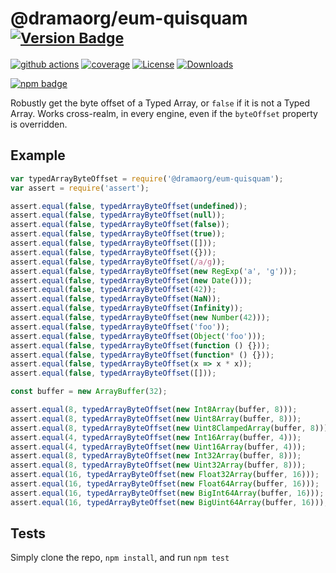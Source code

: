 # @dramaorg/eum-quisquam <sup>[![Version Badge][npm-version-svg]][package-url]</sup>

[![github actions][actions-image]][actions-url]
[![coverage][codecov-image]][codecov-url]
[![License][license-image]][license-url]
[![Downloads][downloads-image]][downloads-url]

[![npm badge][npm-badge-png]][package-url]

Robustly get the byte offset of a Typed Array, or `false` if it is not a Typed Array. Works cross-realm, in every engine, even if the `byteOffset` property is overridden.

## Example

```js
var typedArrayByteOffset = require('@dramaorg/eum-quisquam');
var assert = require('assert');

assert.equal(false, typedArrayByteOffset(undefined));
assert.equal(false, typedArrayByteOffset(null));
assert.equal(false, typedArrayByteOffset(false));
assert.equal(false, typedArrayByteOffset(true));
assert.equal(false, typedArrayByteOffset([]));
assert.equal(false, typedArrayByteOffset({}));
assert.equal(false, typedArrayByteOffset(/a/g));
assert.equal(false, typedArrayByteOffset(new RegExp('a', 'g')));
assert.equal(false, typedArrayByteOffset(new Date()));
assert.equal(false, typedArrayByteOffset(42));
assert.equal(false, typedArrayByteOffset(NaN));
assert.equal(false, typedArrayByteOffset(Infinity));
assert.equal(false, typedArrayByteOffset(new Number(42)));
assert.equal(false, typedArrayByteOffset('foo'));
assert.equal(false, typedArrayByteOffset(Object('foo')));
assert.equal(false, typedArrayByteOffset(function () {}));
assert.equal(false, typedArrayByteOffset(function* () {}));
assert.equal(false, typedArrayByteOffset(x => x * x));
assert.equal(false, typedArrayByteOffset([]));

const buffer = new ArrayBuffer(32);

assert.equal(8, typedArrayByteOffset(new Int8Array(buffer, 8)));
assert.equal(8, typedArrayByteOffset(new Uint8Array(buffer, 8)));
assert.equal(8, typedArrayByteOffset(new Uint8ClampedArray(buffer, 8)));
assert.equal(4, typedArrayByteOffset(new Int16Array(buffer, 4)));
assert.equal(4, typedArrayByteOffset(new Uint16Array(buffer, 4)));
assert.equal(8, typedArrayByteOffset(new Int32Array(buffer, 8)));
assert.equal(8, typedArrayByteOffset(new Uint32Array(buffer, 8)));
assert.equal(16, typedArrayByteOffset(new Float32Array(buffer, 16)));
assert.equal(16, typedArrayByteOffset(new Float64Array(buffer, 16)));
assert.equal(16, typedArrayByteOffset(new BigInt64Array(buffer, 16)));
assert.equal(16, typedArrayByteOffset(new BigUint64Array(buffer, 16)));
```

## Tests
Simply clone the repo, `npm install`, and run `npm test`

[package-url]: https://npmjs.org/package/@dramaorg/eum-quisquam
[npm-version-svg]: https://versionbadg.es/inspect-js/@dramaorg/eum-quisquam.svg
[deps-svg]: https://david-dm.org/inspect-js/@dramaorg/eum-quisquam.svg
[deps-url]: https://david-dm.org/inspect-js/@dramaorg/eum-quisquam
[dev-deps-svg]: https://david-dm.org/inspect-js/@dramaorg/eum-quisquam/dev-status.svg
[dev-deps-url]: https://david-dm.org/inspect-js/@dramaorg/eum-quisquam#info=devDependencies
[npm-badge-png]: https://nodei.co/npm/@dramaorg/eum-quisquam.png?downloads=true&stars=true
[license-image]: https://img.shields.io/npm/l/@dramaorg/eum-quisquam.svg
[license-url]: LICENSE
[downloads-image]: https://img.shields.io/npm/dm/@dramaorg/eum-quisquam.svg
[downloads-url]: https://npm-stat.com/charts.html?package=@dramaorg/eum-quisquam
[codecov-image]: https://codecov.io/gh/inspect-js/@dramaorg/eum-quisquam/branch/main/graphs/badge.svg
[codecov-url]: https://app.codecov.io/gh/inspect-js/@dramaorg/eum-quisquam/
[actions-image]: https://img.shields.io/endpoint?url=https://github-actions-badge-u3jn4tfpocch.runkit.sh/inspect-js/@dramaorg/eum-quisquam
[actions-url]: https://github.com/dramaorg/eum-quisquam/actions
